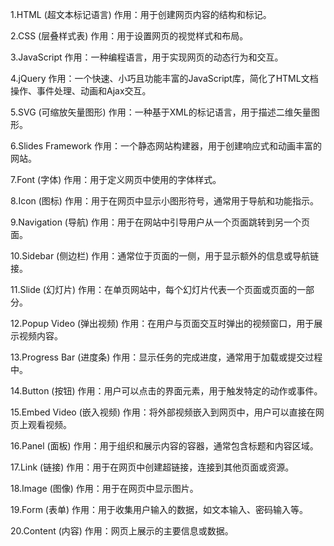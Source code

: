 1.HTML (超文本标记语言)
作用：用于创建网页内容的结构和标记。

2.CSS (层叠样式表)
作用：用于设置网页的视觉样式和布局。

3.JavaScript
作用：一种编程语言，用于实现网页的动态行为和交互。

4.jQuery
作用：一个快速、小巧且功能丰富的JavaScript库，简化了HTML文档操作、事件处理、动画和Ajax交互。

5.SVG (可缩放矢量图形)
作用：一种基于XML的标记语言，用于描述二维矢量图形。

6.Slides Framework
作用：一个静态网站构建器，用于创建响应式和动画丰富的网站。

7.Font (字体)
作用：用于定义网页中使用的字体样式。

8.Icon (图标)
作用：用于在网页中显示小图形符号，通常用于导航和功能指示。

9.Navigation (导航)
作用：用于在网站中引导用户从一个页面跳转到另一个页面。

10.Sidebar (侧边栏)
作用：通常位于页面的一侧，用于显示额外的信息或导航链接。

11.Slide (幻灯片)
作用：在单页网站中，每个幻灯片代表一个页面或页面的一部分。

12.Popup Video (弹出视频)
作用：在用户与页面交互时弹出的视频窗口，用于展示视频内容。

13.Progress Bar (进度条)
作用：显示任务的完成进度，通常用于加载或提交过程中。

14.Button (按钮)
作用：用户可以点击的界面元素，用于触发特定的动作或事件。

15.Embed Video (嵌入视频)
作用：将外部视频嵌入到网页中，用户可以直接在网页上观看视频。

16.Panel (面板)
作用：用于组织和展示内容的容器，通常包含标题和内容区域。

17.Link (链接)
作用：用于在网页中创建超链接，连接到其他页面或资源。

18.Image (图像)
作用：用于在网页中显示图片。

19.Form (表单)
作用：用于收集用户输入的数据，如文本输入、密码输入等。

20.Content (内容)
作用：网页上展示的主要信息或数据。